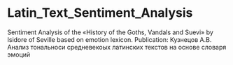 # Latin_Text_Sentiment_Analysis
Sentiment Analysis of the «History of the Goths, Vandals and Suevi» by Isidore of Seville based on emotion lexicon.
Publication: Кузнецов А.В. Анализ тональноси средневекоых латинских текстов на основе словаря эмоций
